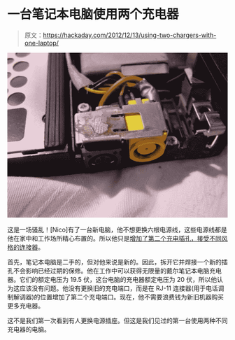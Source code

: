 # 一台笔记本电脑使用两个充电器

> 原文：<https://hackaday.com/2012/12/13/using-two-chargers-with-one-laptop/>

![dual-charing-jacks-thinkpad](img/dafcbffad446ac51f0ba81eb9dd6b3df.png)

这是一场骚乱！[Nico]有了一台新电脑，他不想更换六根电源线，这些电源线都是他在家中和工作场所精心布置的。所以他只是[增加了第二个充电插孔，接受不同风格的连接器](http://www.nicobaumgartner.ch/blog/?p=257)。

首先，笔记本电脑是二手的，但对他来说是新的。因此，拆开它并焊接一个新的插孔不会影响已经过期的保修。他在工作中可以获得无限量的戴尔笔记本电脑充电器。它们的额定电压为 19.5 伏，这台电脑的充电器额定电压为 20 伏，所以他认为这应该没有问题。他没有更换旧的充电端口，而是在 RJ-11 连接器(用于电话调制解调器)的位置增加了第二个充电端口。现在，他不需要浪费钱为新旧机器购买更多充电器。

这不是我们第一次看到有人更换电源插座。但这是我们见过的第一台使用两种不同充电器的电脑。